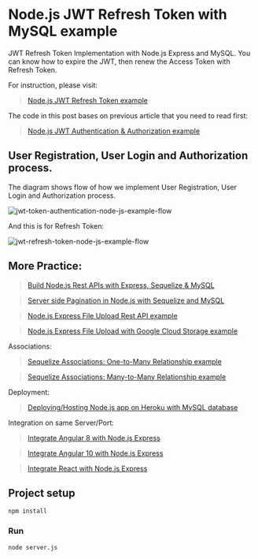 # Node.js JWT Refresh Token with MySQL example
JWT Refresh Token Implementation with Node.js Express and MySQL. You can know how to expire the JWT, then renew the Access Token with Refresh Token.

For instruction, please visit:
> [Node.js JWT Refresh Token example](https://dilpadil.com/jwt-refresh-token-node-js/)

The code in this post bases on previous article that you need to read first:
> [Node.js JWT Authentication & Authorization example](https://dilpadil.com/backend-invitelahentication-mysql/)

## User Registration, User Login and Authorization process.

The diagram shows flow of how we implement User Registration, User Login and Authorization process.

![jwt-token-authentication-node-js-example-flow](jwt-token-authentication-node-js-example-flow.png)

And this is for Refresh Token:

![jwt-refresh-token-node-js-example-flow](jwt-refresh-token-node-js-example-flow.png)

## More Practice:
> [Build Node.js Rest APIs with Express, Sequelize & MySQL](https://dilpadil.com/node-js-express-sequelize-mysql/)

> [Server side Pagination in Node.js with Sequelize and MySQL](https://dilpadil.com/node-js-sequelize-pagination-mysql/)

> [Node.js Express File Upload Rest API example](https://dilpadil.com/node-js-express-file-upload/)

> [Node.js Express File Upload with Google Cloud Storage example](https://dilpadil.com/google-cloud-storage-nodejs-upload-file/)

Associations:
> [Sequelize Associations: One-to-Many Relationship example](https://dilpadil.com/sequelize-associate-one-to-many/)

> [Sequelize Associations: Many-to-Many Relationship example](https://dilpadil.com/sequelize-associate-many-to-many/)

Deployment:
> [Deploying/Hosting Node.js app on Heroku with MySQL database](https://dilpadil.com/deploy-node-js-app-heroku-cleardb-mysql/)

Integration on same Server/Port:
> [Integrate Angular 8 with Node.js Express](https://dilpadil.com/integrate-angular-8-node-js/)

> [Integrate Angular 10 with Node.js Express](https://dilpadil.com/integrate-angular-10-node-js/)

> [Integrate React with Node.js Express](https://dilpadil.com/integrate-react-express-same-server-port/)

## Project setup
```
npm install
```

### Run
```
node server.js
```
